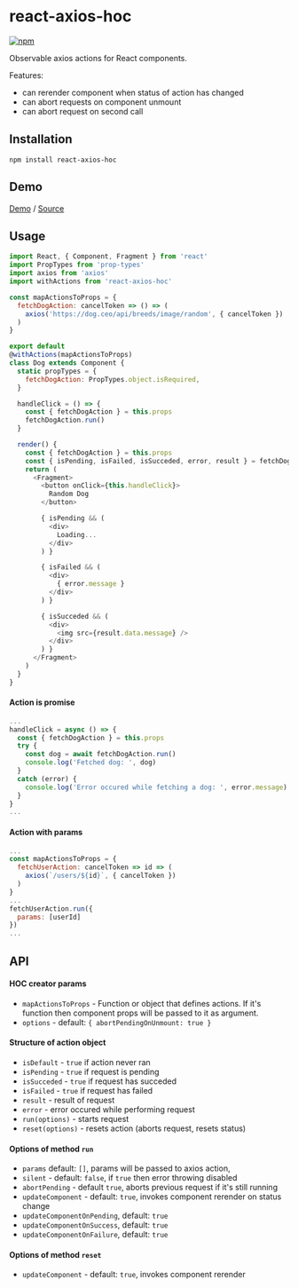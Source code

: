 # react-axios-hoc

[![npm](https://img.shields.io/npm/v/react-axios-hoc.svg)](https://www.npmjs.com/package/react-axios-hoc)

Observable axios actions for React components. 

Features:
- can rerender component when status of action has changed
- can abort requests on component unmount
- can abort request on second call

## Installation

```
npm install react-axios-hoc
```

## Demo

[Demo](https://fakundo.github.io/react-axios-hoc/) 
/ 
[Source](https://github.com/fakundo/react-axios-hoc/tree/master/examples)

## Usage

```javascript
import React, { Component, Fragment } from 'react'
import PropTypes from 'prop-types'
import axios from 'axios'
import withActions from 'react-axios-hoc'

const mapActionsToProps = {
  fetchDogAction: cancelToken => () => (
    axios('https://dog.ceo/api/breeds/image/random', { cancelToken })
  )
}

export default 
@withActions(mapActionsToProps)
class Dog extends Component {
  static propTypes = {
    fetchDogAction: PropTypes.object.isRequired,
  }

  handleClick = () => {
    const { fetchDogAction } = this.props
    fetchDogAction.run()
  }

  render() {
    const { fetchDogAction } = this.props
    const { isPending, isFailed, isSucceded, error, result } = fetchDogAction
    return (
      <Fragment>
        <button onClick={this.handleClick}>
          Random Dog
        </button>

        { isPending && (
          <div>
            Loading...
          </div>
        ) }

        { isFailed && (
          <div>
            { error.message }
          </div>
        ) }

        { isSucceded && (
          <div>
            <img src={result.data.message} />
          </div>
        ) }
      </Fragment>
    )
  }
}
```

#### Action is promise

```javascript
...
handleClick = async () => {
  const { fetchDogAction } = this.props
  try {
    const dog = await fetchDogAction.run()
    console.log('Fetched dog: ', dog)
  }
  catch (error) {
    console.log('Error occured while fetching a dog: ', error.message)
  }
}
...
```

#### Action with params

```javascript
...
const mapActionsToProps = {
  fetchUserAction: cancelToken => id => (
    axios(`/users/${id}`, { cancelToken })
  )
}
...
fetchUserAction.run({
  params: [userId]
})
...
```

## API

#### HOC creator params

- `mapActionsToProps` - Function or object that defines actions. If it's function then component props will be passed to it as argument.
- `options` - default: `{ abortPendingOnUnmount: true }`

#### Structure of action object

- `isDefault` - `true` if action never ran
- `isPending` - `true` if request is pending
- `isSucceded` - `true` if request has succeded
- `isFailed` - `true` if request has failed
- `result` - result of request
- `error` - error occured while performing request
- `run(options)` - starts request
- `reset(options)` - resets action (aborts request, resets status)

#### Options of method `run`

- `params` default: `[]`, params will be passed to axios action, 
- `silent` - default: `false`, if `true` then error throwing disabled
- `abortPending` - default `true`, aborts previous request if it's still running
- `updateComponent` - default: `true`, invokes component rerender on status change
- `updateComponentOnPending`, default: `true` 
- `updateComponentOnSuccess`, default: `true`
- `updateComponentOnFailure`, default: `true`

#### Options of method `reset`

- `updateComponent` - default: `true`, invokes component rerender

